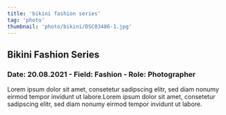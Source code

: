 ```yaml
---
title: 'bikini fashion series'
tag: 'photo'
thumbnail: 'photo/bikini/DSC03486-1.jpg'
---
```

## Bikini Fashion Series
### Date: 20.08.2021 - Field: Fashion - Role: Photographer

Lorem ipsum dolor sit amet, consetetur sadipscing elitr, sed diam nonumy eirmod tempor invidunt ut labore.Lorem ipsum dolor sit amet, consetetur sadipscing elitr, sed diam nonumy eirmod tempor invidunt ut labore.

<image-loader height="overview_image_460" image="photo/bikini"></image-loader>
